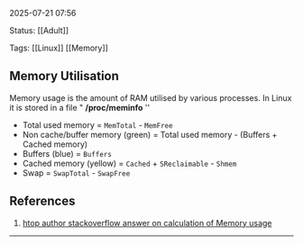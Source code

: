 2025-07-21 07:56

Status: [[Adult]]

Tags: [[Linux]] [[Memory]]

## Memory Utilisation

Memory usage is the amount of RAM utilised by various processes.
In Linux it is stored in a file " __/proc/meminfo__ ''

- Total used memory = `MemTotal` - `MemFree`
- Non cache/buffer memory (green) = Total used memory - (Buffers + Cached memory)
- Buffers (blue) = `Buffers`
- Cached memory (yellow) = `Cached` + `SReclaimable` - `Shmem`
- Swap = `SwapTotal` - `SwapFree`


## References

1. [htop author stackoverflow answer on calculation of Memory usage](https://stackoverflow.com/a/41251290)


---

